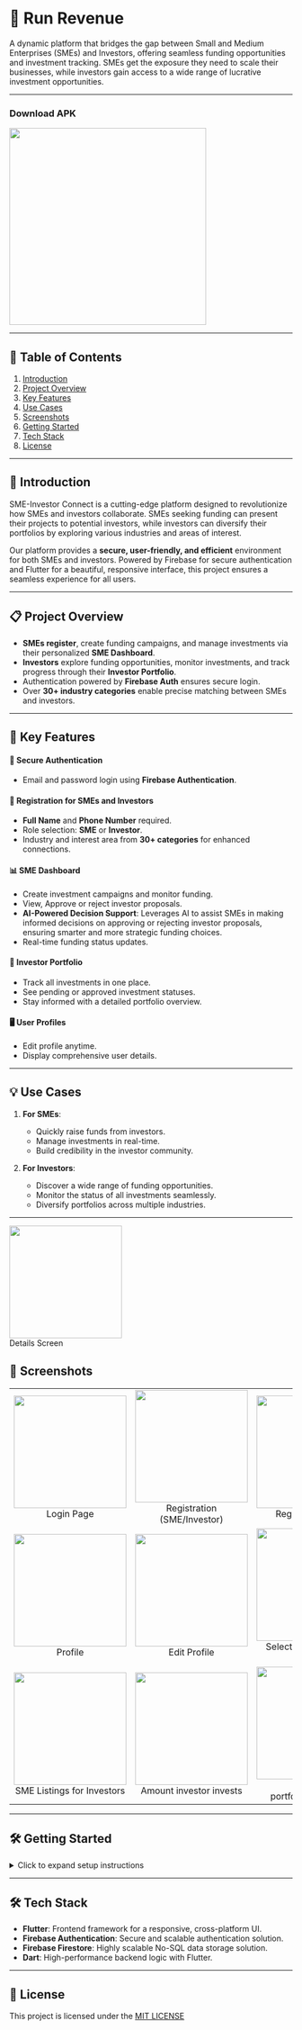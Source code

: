 # 🚀 Run Revenue

A dynamic platform that bridges the gap between Small and Medium Enterprises (SMEs) and Investors, offering seamless funding opportunities and investment tracking. SMEs get the exposure they need to scale their businesses, while investors gain access to a wide range of lucrative investment opportunities.

---

### Download APK

<a href="https://github.com/chetanr25/run-revenue/raw/refs/heads/main/apk_file/app-release.apk">
<img src="https://camo.githubusercontent.com/2b0b605d77141fd0ff5f5aa8159f6121c4d4bd213d5ee2aba1753d678faaf28c/68747470733a2f2f692e6962622e636f2f71306d6463345a2f6765742d69742d6f6e2d6769746875622e706e67" width=350/>
</a>

---

## 📑 Table of Contents

1. [Introduction](#-introduction)
2. [Project Overview](#-project-overview)
3. [Key Features](#-key-features)
4. [Use Cases](#-use-cases)
5. [Screenshots](#-screenshots)
6. [Getting Started](#-getting-started)
7. [Tech Stack](#-tech-stack)
8. [License](#-license)

---

## 🌟 Introduction

SME-Investor Connect is a cutting-edge platform designed to revolutionize how SMEs and investors collaborate. SMEs seeking funding can present their projects to potential investors, while investors can diversify their portfolios by exploring various industries and areas of interest.

Our platform provides a **secure, user-friendly, and efficient** environment for both SMEs and investors. Powered by Firebase for secure authentication and Flutter for a beautiful, responsive interface, this project ensures a seamless experience for all users.

---

## 📋 Project Overview

- **SMEs register**, create funding campaigns, and manage investments via their personalized **SME Dashboard**.
- **Investors** explore funding opportunities, monitor investments, and track progress through their **Investor Portfolio**.
- Authentication powered by **Firebase Auth** ensures secure login.
- Over **30+ industry categories** enable precise matching between SMEs and investors.

---

## 🚀 Key Features

#### 🔐 Secure Authentication

- Email and password login using **Firebase Authentication**.

#### 🏢 Registration for SMEs and Investors

- **Full Name** and **Phone Number** required.
- Role selection: **SME** or **Investor**.
- Industry and interest area from **30+ categories** for enhanced connections.

#### 📊 SME Dashboard

- Create investment campaigns and monitor funding.
- View, Approve or reject investor proposals.
- **AI-Powered Decision Support**: Leverages AI to assist SMEs in making informed decisions on approving or rejecting investor proposals, ensuring smarter and more strategic funding choices.
- Real-time funding status updates.

#### 💼 Investor Portfolio

- Track all investments in one place.
- See pending or approved investment statuses.
- Stay informed with a detailed portfolio overview.

#### 🖥️ User Profiles

- Edit profile anytime.
- Display comprehensive user details.

---

## 💡 Use Cases

1. **For SMEs**:

   - Quickly raise funds from investors.
   - Manage investments in real-time.
   - Build credibility in the investor community.

2. **For Investors**:
   - Discover a wide range of funding opportunities.
   - Monitor the status of all investments seamlessly.
   - Diversify portfolios across multiple industries.

---

 <td align="center"><img src="assets/screenshots/details_screen.PNG" width="200"/><br/>Details Screen</td>
 

## 📸 Screenshots

<table align="center">
  <tr>
    <td align="center"><img src="https://github.com/user-attachments/assets/6ef34445-c3ab-4e45-aa36-bfed22c773e9" width="200"/><br/>Login Page</td>
    <td align="center"><img src="https://github.com/user-attachments/assets/2983140f-26bb-44d7-8c22-ea4731b2b254" width="200"/><br/>Registration (SME/Investor)</td>
    <td align="center"><img src="https://github.com/user-attachments/assets/7563506a-5aa3-4461-83a1-4fdfe0b0a973" width="200"/><br/>Registration Page</td>
    </tr>





   
  <tr>
    <td align="center"><img src="https://github.com/user-attachments/assets/279c8612-4245-4d8e-9a44-01cb617041d1" width="200"/><br/>Profile</td>
    <td align="center"><img src="https://github.com/user-attachments/assets/737fa760-c0ee-4b94-972f-a7bbe907ffd5" width="200"/><br/>Edit Profile</td>
    <td align="center"><img src="https://github.com/user-attachments/assets/aca83a30-6b5e-4168-8f5a-11be1b266e16" width="200"/><br/>Select Area of interest page</td>
  </tr>
  
   <tr>
    <td align="center"><img src="https://github.com/user-attachments/assets/9a829902-89f7-462a-a759-7350487368da" width="200"/><br/>SME Listings for Investors</td>
    <td align="center"><img src="https://github.com/user-attachments/assets/bec5c475-8836-4572-a66c-06599ccedd11" width="200"/><br/>Amount investor invests</td>
    <td align="center"><img src="https://github.com/user-attachments/assets/eb3b7d9e-2a53-4665-b062-d1cb644ae8f2"  width="200"/><br/>Investors portfolio/Dashboard</td>
  </tr>


  
</table>

---

## 🛠 Getting Started

<details>
<summary>Click to expand setup instructions</summary>

### Prerequisites

Ensure you have the following installed:

- **Flutter**: [Install Flutter](https://flutter.dev/docs/get-started/install)
- **Firebase CLI**: [Set up Firebase](https://firebase.google.com/docs/cli)
- **Git**: [Download Git](https://git-scm.com/downloads)

### Setup Steps

1. **Clone the Repository**:

   ```bash
   git clone https://github.com/chetanr25/run-revenue.git
   cd run-revenue
   ```

2. **Install Dependencies**:

   ```bash
   flutter pub get
   ```

3. **Setup Firebase**:

   - Follow [Firebase Setup Guide](https://firebase.google.com/docs/flutter/setup) to connect your project to Firebase.

4. **API Key Configuration**:

   - Obtain your **Gemini API Key** and create a `.env` file.
   - Use `.env.example` as a template:
     ```bash
     cp .env.example .env
     ```
   - Add your API key to the `.env` file:
     ```env
     GEMINI_API_KEY=your_api_key_here
     ```

5. **Run the App**:
   ```bash
   flutter run
   ```

</details>

---

## 🛠 Tech Stack

- **Flutter**: Frontend framework for a responsive, cross-platform UI.
- **Firebase Authentication**: Secure and scalable authentication solution.
- **Firebase Firestore**: Highly scalable No-SQL data storage solution.
- **Dart**: High-performance backend logic with Flutter.

---

## 📜 License

This project is licensed under the [MIT LICENSE](LICENSE)
